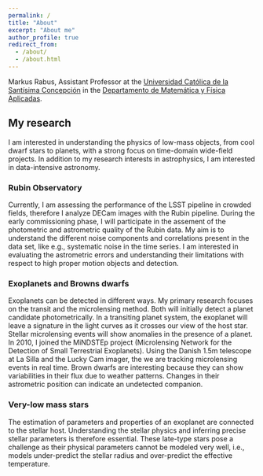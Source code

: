 ```yaml
---
permalink: /
title: "About"
excerpt: "About me"
author_profile: true
redirect_from: 
  - /about/
  - /about.html
---
```

Markus Rabus, Assistant Professor at the [Universidad Católica de la Santísima Concepción](https://ucsc.cl/) in the [Departamento de Matemática y Física Aplicadas](https://dmfa.ucsc.cl/).


## My research

I am interested in understanding the physics of low-mass objects, from cool dwarf stars to planets, with a strong focus on time-domain wide-field projects. In addition to my research interests in astrophysics, I am interested in data-intensive astronomy.

### Rubin Observatory

Currently, I am assessing the performance of the LSST pipeline in crowded fields, therefore I analyze DECam images with the Rubin pipeline. During the early commissioning phase, I will participate in the assement of the photometric and astrometric quality of the Rubin data. My aim is to understand the different noise components and correlations present in the data set, like e.g., systematic noise in the time series. I am interested in evaluating the astrometric errors and understanding their limitations with respect to high proper motion objects and detection. 

### Exoplanets and Browns dwarfs

Exoplanets can be detected in different ways. My primary research focuses on the transit and the microlensing method. Both will initially detect a planet candidate photometrically. In a transiting planet system, the exoplanet will leave a signature in the light curves as it crosses our view of the host star. Stellar microlensing events will show anomalies in the presence of a planet. In 2010, I joined the MiNDSTEp project (Microlensing Network for the Detection of Small Terrestrial Exoplanets). Using the Danish 1.5m telescope at La Silla and the Lucky Cam imager, the we are tracking microlensing events in real time.
Brown dwarfs are interesting because they can show variabilities in their flux due to weather patterns. Changes in their astrometric position can indicate an undetected companion.  

### Very-low mass stars

The estimation of parameters and properties of an exoplanet are connected to the stellar host. Understanding the stellar physics and inferring precise stellar parameters is therefore essential. These late-type stars pose a challenge as their physical parameters cannot be modeled very well, i.e., models under-predict the stellar radius and over-predict the effective temperature. 

